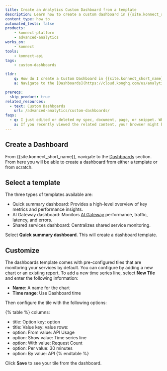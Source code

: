 ```yaml
---
title: Create an Analytics Custom Dashboard from a template
description: Learn how to create a custom dashboard in {{site.konnect_short_name}} Analytics
content_type: how_to
automated_tests: false
products:
    - konnect-platform
    - advanced-analytics
works_on:
    - konnect
tools:
    - konnect-api
tags:
    - custom-dashboards

tldr:
    q: How do I create a Custom Dashboard in {{site.konnect_short_name}}
    a: Navigate to the [Dashboards](https://cloud.konghq.com/us/analytics/dashboards), select **Create from Template**. 

prereqs:
  skip_product: true
related_resources:
  - text: Custom Dashboards
    url: /advanced-analytics/custom-dashboards/
faqs:
  - q: I just edited or deleted my spec, document, page, or snippet. Why don't I immediately see these changes live in the Dev Portal?
    a: If you recently viewed the related content, your browser might be serving a cached version of the page. To fix this, you can clear your browser cache and refresh the page. 
---
```


## Create a Dashboard

From {{site.konnect_short_name}}, navigate to the [Dashboards](https://cloud.konghq.com/us/analytics/dashboards) section.
From here you will be able to create a dashboard from either a template or from scratch. 


## Select a template

The three types of templates available are: 

* Quick summary dashboard: Provides a high-level overview of key metrics and performance insights. 
* AI Gateway dashboard: Monitors [AI Gateway](/ai-gateway/) performance, traffic, latency, and errors. 
* Shared services dashboard: Centralizes shared service monitoring. 

Select **Quick summary dashboard**. This will create a dashboard template.

## Customize 

The dashboards template comes with pre-configured tiles that are monitoring your services by default.
You can configure by adding a new [chart](/analytics/#charts) or an existing [report](/analytics/#reports).
To add a new time series line, select **New Tile** and enter the following information: 
* **Name**: A name for the chart
* **Time range**: Use Dashboard time

Then configure the tile with the following options: 

{% table %}
columns:
  - title: Option
    key: option
  - title: Value
    key: value
rows:
  - option: From
    value: API Usage
  - option: Show
    value: Time series line
  - option: With
    value: Request Count
  - option: Per
    value: 30 minutes
  - option: By
    value: API
{% endtable %}

Click **Save** to see your tile from the dashboard. 